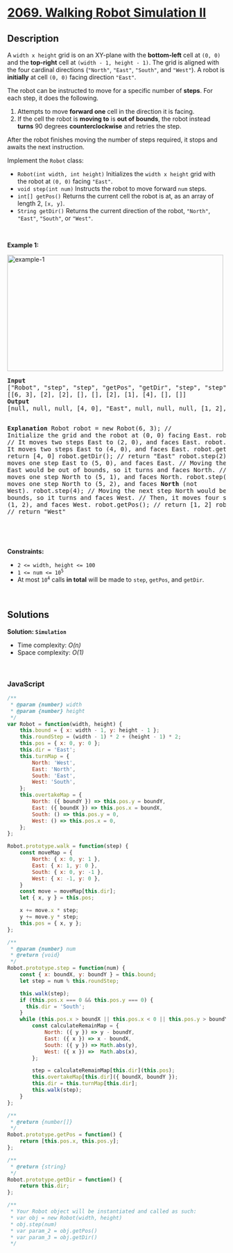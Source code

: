 # [2069. Walking Robot Simulation II](https://leetcode.com/problems/walking-robot-simulation-ii)

## Description

<div class="elfjS" data-track-load="description_content"><p>A <code>width x height</code> grid is on an XY-plane with the <strong>bottom-left</strong> cell at <code>(0, 0)</code> and the <strong>top-right</strong> cell at <code>(width - 1, height - 1)</code>. The grid is aligned with the four cardinal directions (<code>"North"</code>, <code>"East"</code>, <code>"South"</code>, and <code>"West"</code>). A robot is <strong>initially</strong> at cell <code>(0, 0)</code> facing direction <code>"East"</code>.</p>

<p>The robot can be instructed to move for a specific number of <strong>steps</strong>. For each step, it does the following.</p>

<ol>
	<li>Attempts to move <strong>forward one</strong> cell in the direction it is facing.</li>
	<li>If the cell the robot is <strong>moving to</strong> is <strong>out of bounds</strong>, the robot instead <strong>turns</strong> 90 degrees <strong>counterclockwise</strong> and retries the step.</li>
</ol>

<p>After the robot finishes moving the number of steps required, it stops and awaits the next instruction.</p>

<p>Implement the <code>Robot</code> class:</p>

<ul>
	<li><code>Robot(int width, int height)</code> Initializes the <code>width x height</code> grid with the robot at <code>(0, 0)</code> facing <code>"East"</code>.</li>
	<li><code>void step(int num)</code> Instructs the robot to move forward <code>num</code> steps.</li>
	<li><code>int[] getPos()</code> Returns the current cell the robot is at, as an array of length 2, <code>[x, y]</code>.</li>
	<li><code>String getDir()</code> Returns the current direction of the robot, <code>"North"</code>, <code>"East"</code>, <code>"South"</code>, or <code>"West"</code>.</li>
</ul>

<p>&nbsp;</p>
<p><strong class="example">Example 1:</strong></p>
<img alt="example-1" src="https://assets.leetcode.com/uploads/2021/10/09/example-1.png" style="width: 498px; height: 268px;">
<pre><strong>Input</strong>
["Robot", "step", "step", "getPos", "getDir", "step", "step", "step", "getPos", "getDir"]
[[6, 3], [2], [2], [], [], [2], [1], [4], [], []]
<strong>Output</strong>
[null, null, null, [4, 0], "East", null, null, null, [1, 2], "West"]

<strong>Explanation</strong>
Robot robot = new Robot(6, 3); // Initialize the grid and the robot at (0, 0) facing East.
robot.step(2);  // It moves two steps East to (2, 0), and faces East.
robot.step(2);  // It moves two steps East to (4, 0), and faces East.
robot.getPos(); // return [4, 0]
robot.getDir(); // return "East"
robot.step(2);  // It moves one step East to (5, 0), and faces East.
                // Moving the next step East would be out of bounds, so it turns and faces North.
                // Then, it moves one step North to (5, 1), and faces North.
robot.step(1);  // It moves one step North to (5, 2), and faces <strong>North</strong> (not West).
robot.step(4);  // Moving the next step North would be out of bounds, so it turns and faces West.
                // Then, it moves four steps West to (1, 2), and faces West.
robot.getPos(); // return [1, 2]
robot.getDir(); // return "West"

</pre>

<p>&nbsp;</p>
<p><strong>Constraints:</strong></p>

<ul>
	<li><code>2 &lt;= width, height &lt;= 100</code></li>
	<li><code>1 &lt;= num &lt;= 10<sup>5</sup></code></li>
	<li>At most <code>10<sup>4</sup></code> calls <strong>in total</strong> will be made to <code>step</code>, <code>getPos</code>, and <code>getDir</code>.</li>
</ul>
</div>

<p>&nbsp;</p>

## Solutions

**Solution: `Simulation`**
- Time complexity: <em>O(n)</em>
- Space complexity: <em>O(1)</em>

<p>&nbsp;</p>

### **JavaScript**

```js
/**
 * @param {number} width
 * @param {number} height
 */
var Robot = function(width, height) {
    this.bound = { x: width - 1, y: height - 1 };
    this.roundStep = (width - 1) * 2 + (height - 1) * 2;
    this.pos = { x: 0, y: 0 };
    this.dir = 'East';
    this.turnMap = {
        North: 'West', 
        East: 'North', 
        South: 'East', 
        West: 'South',
    };
    this.overtakeMap = {
        North: ({ boundY }) => this.pos.y = boundY, 
        East: ({ boundX }) => this.pos.x = boundX, 
        South: () => this.pos.y = 0, 
        West: () => this.pos.x = 0, 
    };
};

Robot.prototype.walk = function(step) {
    const moveMap = {
        North: { x: 0, y: 1 }, 
        East: { x: 1, y: 0 }, 
        South: { x: 0, y: -1 }, 
        West: { x: -1, y: 0 }, 
    }
    const move = moveMap[this.dir];
    let { x, y } = this.pos;

    x += move.x * step;
    y += move.y * step;
    this.pos = { x, y };
};

/** 
 * @param {number} num
 * @return {void}
 */
Robot.prototype.step = function(num) {
    const { x: boundX, y: boundY } = this.bound;
    let step = num % this.roundStep;

    this.walk(step);
    if (this.pos.x === 0 && this.pos.y === 0) {
      this.dir = 'South';  
    }
    while (this.pos.x > boundX || this.pos.x < 0 || this.pos.y > boundY || this.pos.y < 0) {
        const calculateRemainMap = {
            North: ({ y }) => y - boundY, 
            East: ({ x }) => x - boundX, 
            South: ({ y }) => Math.abs(y), 
            West: ({ x }) =>  Math.abs(x), 
        };

        step = calculateRemainMap[this.dir](this.pos);
        this.overtakeMap[this.dir]({ boundX, boundY });
        this.dir = this.turnMap[this.dir];
        this.walk(step);
    }
};

/**
 * @return {number[]}
 */
Robot.prototype.getPos = function() {
    return [this.pos.x, this.pos.y];
};

/**
 * @return {string}
 */
Robot.prototype.getDir = function() {
    return this.dir;
};

/** 
 * Your Robot object will be instantiated and called as such:
 * var obj = new Robot(width, height)
 * obj.step(num)
 * var param_2 = obj.getPos()
 * var param_3 = obj.getDir()
 */
```
